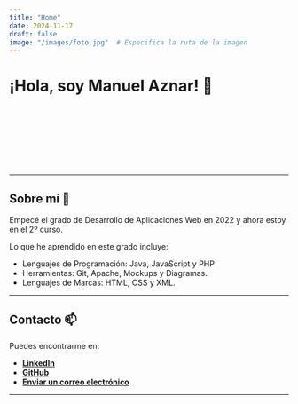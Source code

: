 ```yaml
---
title: "Home"
date: 2024-11-17
draft: false
image: "/images/foto.jpg"  # Especifica la ruta de la imagen
---
```


# ¡Hola, soy Manuel Aznar! 👋

&nbsp;

&nbsp;

&nbsp;

&nbsp;

---

## Sobre mí 🌟

Empecé el grado de Desarrollo de Aplicaciones Web en 2022 y ahora estoy en el 2º curso.

Lo que he aprendido en este grado incluye:

- Lenguajes de Programación: Java, JavaScript y PHP
- Herramientas: Git, Apache, Mockups y Diagramas.
- Lenguajes de Marcas: HTML, CSS y XML.

---

## Contacto 📫

Puedes encontrarme en:

- **[LinkedIn](https://www.linkedin.com/in/manu-am-46964932b/ "Mi LinkedIn")**
- **[GitHub](https://github.com/ManuelAznar1 "Mi GitHub")**
- **[Enviar un correo electrónico](https://mail.google.com/mail/?view=cm&fs=1&to=manuel.aznar.martinez@gmail.com&su=Consulta%20sobre%20el%20producto&body=Hola%20Manuel,%0A%0AQuiero%20hacerte%20una%20consulta%20sobre%20el%20producto.)**

---